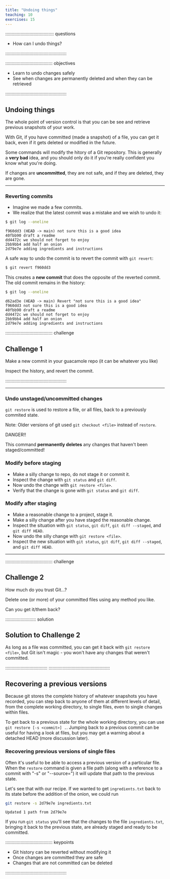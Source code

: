 ```yaml
---
title: "Undoing things"
teaching: 10
exercises: 15
---
```


:::::::::::::::::::::::::::::::::::::: questions 

- How can I undo things?

::::::::::::::::::::::::::::::::::::::::::::::::

::::::::::::::::::::::::::::::::::::: objectives

- Learn to undo changes safely
- See when changes are permanently deleted and when they can be retrieved

::::::::::::::::::::::::::::::::::::::::::::::::

## Undoing things

The whole point of version control is that you can be see and retrieve previous snapshots of your work.

With Git, if you have committed (made a snapshot) of a file, you can get it back, even if it gets deleted 
or modified in the future.

Some commands will modify the hitory of a Git repository. This is generally a **very bad** idea, and you 
should only do it if you're really confident you know what you're doing.

If changes are **uncommitted**, they are not safe, and if they are deleted, they are gone.

---

### Reverting commits

- Imagine we made a few commits.
- We realize that the latest commit was a mistake and we wish to undo it:

```bash
$ git log --oneline
```
```output
f960dd3 (HEAD -> main) not sure this is a good idea
40fbb90 draft a readme
dd4472c we should not forget to enjoy
2bb9bb4 add half an onion
2d79e7e adding ingredients and instructions
```

A safe way to undo the commit is to revert the commit with `git revert`:

```bash
$ git revert f960dd3
```

This creates a **new commit** that does the opposite of the reverted commit.
The old commit remains in the history:

```bash
$ git log --oneline
```
```output
d62ad3e (HEAD -> main) Revert "not sure this is a good idea"
f960dd3 not sure this is a good idea
40fbb90 draft a readme
dd4472c we should not forget to enjoy
2bb9bb4 add half an onion
2d79e7e adding ingredients and instructions
```

::::::::::::::::::::::::::::::::::::: challenge 

## Challenge 1

Make a new commit in your guacamole repo (it can be whatever you like)

Inspect the history, and revert the commit. 

::::::::::::::::::::::::::::::::::::::::::::::::

---

### Undo unstaged/uncommitted changes

`git restore` is used to restore a file, or all files, back to a previously commited state.
  
Note: Older versions of git used `git checkout <file>` instead of `restore`. 

DANGER!! 

This command **permanently deletes** any changes that haven't been staged/committed!

### Modify before staging

- Make a silly change to repo, do not stage it or commit it.
- Inspect the change with `git status` and `git diff`.
- Now undo the change with `git restore <file>`.
- Verify that the change is gone with `git status` and `git diff`. 
  
### Modify after staging

- Make a reasonable change to a project, stage it.
- Make a silly change after you have staged the reasonable change.
- Inspect the situation with `git status`, `git diff`, `git diff --staged`, and `git diff HEAD`.
- Now undo the silly change with `git restore <file>`.
- Inspect the new situation with `git status`, `git diff`, `git diff --staged`, and `git diff HEAD`.

---

::::::::::::::::::::::::::::::::::::: challenge 

## Challenge 2

How much do you trust Git...?

Delete one (or more) of your committed files using any method you like.

Can you get it/them back?

:::::::::::::::::::::::: solution

## Solution to Challenge 2

As long as a file was committed, you can get it back with `git restore <file>`, but Git isn't 
magic - you won't have any changes that weren't committed.

:::::::::::::::::::::::::::::::::
::::::::::::::::::::::::::::::::::::::::::::::::

## Recovering a previous versions

Because git stores the complete history of whatever snapshots you have recorded, you can step back 
to anyone of them at different levels of detail, from the complete working directory, to single files, 
even to single changes within files.

To get back to a previous state for the whole working directory, you can use `git restore [-s <commit>] .`. 
Jumping back to a previous commit can be useful for having a look at files, but you may get a warning about 
a detached HEAD (more discussion later).

### Recovering previous versions of single files

Often it's useful to be able to access a previous version of a particular file. When the `restore` 
command is given a file path (along with a reference to a commit with "-s" or "--source=") it will 
update that path to the previous state.

Let's see that with our recipe. If we wanted to get `ingredients.txt` back to its state before the 
addition of the onion, we could run

```bash
git restore -s 2d79e7e ingredients.txt
```
```output
Updated 1 path from 2d79e7e
```

If you run `git status` you'll see that the changes to the file `ingredients.txt`, bringing it back to the 
previous state, are already staged and ready to be committed.

::::::::::::::::::::::::::::::::::::: keypoints 

- Git history can be reverted without modifying it
- Once changes are committed they are safe
- Changes that are not committed can be deleted

::::::::::::::::::::::::::::::::::::::::::::::::

[r-markdown]: https://rmarkdown.rstudio.com/
